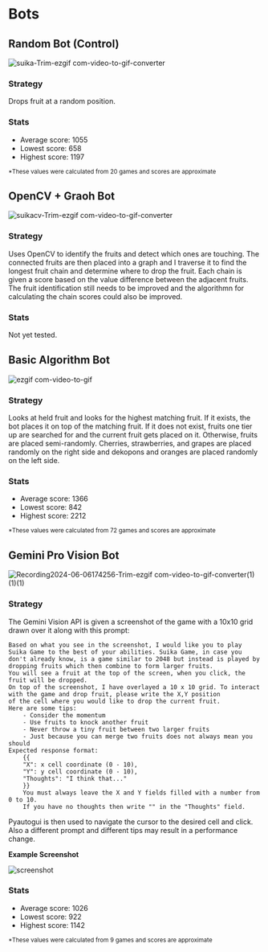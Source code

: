 # Bots

## Random Bot (Control)
![suika-Trim-ezgif com-video-to-gif-converter](https://github.com/aiden10/suika/assets/51337166/28df4511-fffa-43a2-964a-1887e4af2610)
### Strategy
Drops fruit at a random position.
### Stats
- Average score: 1055
- Lowest score: 658
- Highest score: 1197
  
<sup>*These values were calculated from 20 games and scores are approximate</sup>

## OpenCV + Graoh Bot
![suikacv-Trim-ezgif com-video-to-gif-converter](https://github.com/aiden10/suika/assets/51337166/c7b1d9f7-e41a-4c4a-a30a-31beca705062)
### Strategy
Uses OpenCV to identify the fruits and detect which ones are touching. The connected fruits are then placed into a graph and I traverse it to find the longest fruit chain and determine where to drop the fruit. Each chain is given a score based on the value difference between the adjacent fruits. The fruit identification still needs to be improved and the algorithmn for calculating the chain scores could also be improved.

### Stats
Not yet tested.

## Basic Algorithm Bot
![ezgif com-video-to-gif](https://github.com/aiden10/suika/assets/51337166/00ab5085-a71d-455e-b6bc-52cdfe563dd9)
### Strategy
Looks at held fruit and looks for the highest matching fruit. If it exists, the bot places it on top of the matching fruit. If it does not exist, fruits one tier up are searched for and the current fruit gets placed on it. Otherwise, fruits are placed semi-randomly. Cherries, strawberries, and grapes are placed randomly on the right side and dekopons and oranges are placed randomly on the left side. 
### Stats
- Average score: 1366
- Lowest score: 842
- Highest score: 2212
  
<sup>*These values were calculated from 72 games and scores are approximate</sup>


## Gemini Pro Vision Bot
![Recording2024-06-06174256-Trim-ezgif com-video-to-gif-converter(1)(1)(1)](https://github.com/aiden10/suika/assets/51337166/ef995226-72fb-4358-9272-cc7097f7f94a)

### Strategy
The Gemini Vision API is given a screenshot of the game with a 10x10 grid drawn over it along with this prompt:

```
Based on what you see in the screenshot, I would like you to play Suika Game to the best of your abilities. Suika Game, in case you
don't already know, is a game similar to 2048 but instead is played by dropping fruits which then combine to form larger fruits.
You will see a fruit at the top of the screen, when you click, the fruit will be dropped. 
On top of the screenshot, I have overlayed a 10 x 10 grid. To interact with the game and drop fruit, please write the X,Y position
of the cell where you would like to drop the current fruit.
Here are some tips:
    - Consider the momentum
    - Use fruits to knock another fruit
    - Never throw a tiny fruit between two larger fruits
    - Just because you can merge two fruits does not always mean you should
Expected response format: 
    {{
    "X": x cell coordinate (0 - 10),
    "Y": y cell coordinate (0 - 10),
    "Thoughts": "I think that..."
    }}
    You must always leave the X and Y fields filled with a number from 0 to 10.
    If you have no thoughts then write "" in the "Thoughts" field.
```
Pyautogui is then used to navigate the cursor to the desired cell and click. Also a different prompt and different tips may result in a performance change.

**Example Screenshot**

![screenshot](https://github.com/aiden10/suika/assets/51337166/ab520f82-3de0-4cff-95fa-b63d71ec2759)

### Stats
- Average score: 1026
- Lowest score: 922
- Highest score: 1142
  
<sup>*These values were calculated from 9 games and scores are approximate</sup>

